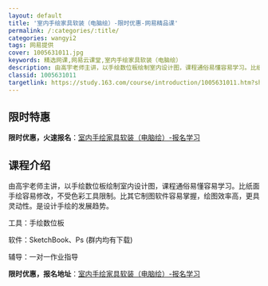 ```yaml
---
layout: default
title: '室内手绘家具软装（电脑绘）-限时优惠-网易精品课'
permalink: /:categories/:title/
categories: wangyi2
tags: 网易提供
cover: 1005631011.jpg
keywords: 精选网课,网易云课堂,室内手绘家具软装（电脑绘）
description: 由高宇老师主讲，以手绘数位板绘制室内设计图，课程通俗易懂容易学习。比纸面手绘容易修改，不受色彩工具限制。比其它制图软件容
classid: 1005631011
targetlink: https://study.163.com/course/introduction/1005631011.htm?share=1&shareId=1025206652&utm_campaign=share&utm_medium=iphoneShare&utm_source=&utm_u=1025206652
---
```


## 限时特惠

**限时优惠，火速报名**：[室内手绘家具软装（电脑绘）-报名学习](https://study.163.com/course/introduction/1005631011.htm?share=1&shareId=1025206652&utm_campaign=share&utm_medium=iphoneShare&utm_source=&utm_u=1025206652)

## 课程介绍

由高宇老师主讲，以手绘数位板绘制室内设计图，课程通俗易懂容易学习。比纸面手绘容易修改，不受色彩工具限制。比其它制图软件容易掌握，绘图效率高，更具灵动性。是设计手绘的发展趋势。

工具：手绘数位板 

软件：SketchBook、Ps (群内均有下载) 

辅导：一对一作业指导

**限时优惠，报名地址**：[室内手绘家具软装（电脑绘）-报名学习](https://study.163.com/course/introduction/1005631011.htm?share=1&shareId=1025206652&utm_campaign=share&utm_medium=iphoneShare&utm_source=&utm_u=1025206652)

